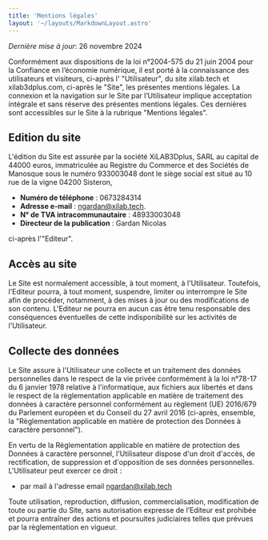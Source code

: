 ```yaml
---
title: 'Mentions légales'
layout: '~/layouts/MarkdownLayout.astro'
---
```


_Dernière mise à jour_: 26 novembre 2024

Conformément aux dispositions de la loi n°2004-575 du 21 juin 2004 pour la Confiance en l’économie numérique, il est porté à la connaissance des utilisateurs et visiteurs, ci-après l' "Utilisateur", du site xilab.tech et xilab3dplus.com, ci-après le "Site", les présentes mentions légales.
La connexion et la navigation sur le Site par l’Utilisateur implique acceptation intégrale et sans réserve des présentes mentions légales.
Ces dernières sont accessibles sur le Site à la rubrique "Mentions légales".


## Edition du site
L'édition du Site est assurée par la société XiLAB3Dplus, SARL au capital de 44000 euros, immatriculée au Registre du Commerce et des Sociétés de Manosque sous le numéro 933003048 dont le siège social est situé au 10 rue de la vigne 04200 Sisteron, 
- **Numéro de téléphone** : 0673284314 
- **Adresse e-mail** : ngardan@xilab.tech.
- **N° de TVA intracommunautaire** : 48933003048
- **Directeur de la publication** : Gardan Nicolas

ci-après l'"Editeur".

## Accès au site

Le Site est normalement accessible, à tout moment, à l'Utilisateur. Toutefois, l'Editeur pourra, à tout moment, suspendre, limiter ou interrompre le Site afin de procéder, notamment, à des mises à jour ou des modifications de son contenu. L'Editeur ne pourra en aucun cas être tenu responsable des conséquences éventuelles de cette indisponibilité sur les activités de l'Utilisateur.

## Collecte des données

Le Site assure à l'Utilisateur une collecte et un traitement des données personnelles dans le respect de la vie privée conformément à la loi n°78-17 du 6 janvier 1978 relative à l'informatique, aux fichiers  aux libertés et dans le respect de la règlementation applicable en matière de traitement des données à caractère personnel conformément au règlement (UE) 2016/679 du Parlement européen et du Conseil du 27 avril 2016 (ci-après, ensemble, la "Règlementation applicable en matière de protection des Données à caractère personnel"). 

En vertu de la Règlementation applicable en matière de protection des Données à caractère personnel, l'Utilisateur dispose d'un droit d'accès, de rectification, de suppression et d'opposition de ses données personnelles. L'Utilisateur peut exercer ce droit :
- par mail à l'adresse email ngardan@xilab.tech
 
Toute utilisation, reproduction, diffusion, commercialisation, modification de toute ou partie du Site, sans autorisation expresse de l’Editeur est prohibée et pourra entraîner des actions et poursuites judiciaires telles que prévues par la règlementation en vigueur.
